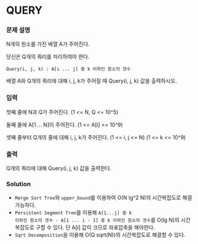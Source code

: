 # QUERY
### 문제 설명
N개의 원소를 가진 배열 A가 주어진다.

당신은 Q개의 쿼리를 처리하여야 한다.

    Query(i, j, k) : A[i ... j] 중 k 이하인 원소의 갯수
배열 A와 Q개의 쿼리에 대해 i, j, k가 주어질 때 Query(i, j, k) 값을 출력하시오.
### 입력
첫째 줄에 N과 Q가 주어진다. (1 <= N, Q <= 10^5)

둘째 줄에 A[1 ... N]이 주어진다. (1 <= A[i] <= 10^9)

셋째 줄부터 Q개의 줄에 대해 i, j, k가 주어진다. (1 <= i, j <= N) (1 <= k <= 10^9)
### 출력
Q개의 쿼리에 대해 Query(i, j, k) 값을 출력한다.
### Solution
- <code>Merge Sort Tree</code>와 <code>upper_bound</code>를 이용하여 O(N lg^2 N)의 시간복잡도로 해결 가능하다.
- <code>Persistent Segment Tree</code>를 이용해 <code>A[1...j] 중 k 이하인 원소의 갯수 - A[1 ... i - 1] 중 k 이하인 원소의 갯수</code>를 O(lg N)의 시간복잡도로 구할 수 있다. 단 A[i] 값이 크므로 좌표압축을 해야한다.
- <code>Sqrt Decomposition</code>을 이용해 O(Q sqrt(N))의 시간복잡도로 해결할 수 있다.
